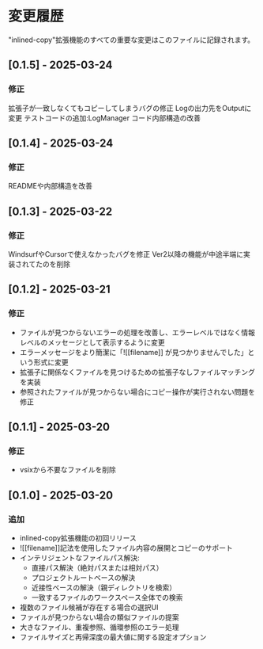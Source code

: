 # 変更履歴

"inlined-copy"拡張機能のすべての重要な変更はこのファイルに記録されます。



## [0.1.5] - 2025-03-24
### 修正
拡張子が一致しなくてもコピーしてしまうバグの修正
Logの出力先をOutputに変更
テストコードの追加:LogManager
コード内部構造の改善


## [0.1.4] - 2025-03-24
### 修正
READMEや内部構造を改善

## [0.1.3] - 2025-03-22
### 修正
WindsurfやCursorで使えなかったバグを修正
Ver2以降の機能が中途半端に実装されてたのを削除

## [0.1.2] - 2025-03-21

### 修正
- ファイルが見つからないエラーの処理を改善し、エラーレベルではなく情報レベルのメッセージとして表示するように変更
- エラーメッセージをより簡潔に「![[filename]] が見つかりませんでした」という形式に変更
- 拡張子に関係なくファイルを見つけるための拡張子なしファイルマッチングを実装
- 参照されたファイルが見つからない場合にコピー操作が実行されない問題を修正

## [0.1.1] - 2025-03-20

### 修正
- vsixから不要なファイルを削除

## [0.1.0] - 2025-03-20

### 追加
- inlined-copy拡張機能の初回リリース
- ![[filename]]記法を使用したファイル内容の展開とコピーのサポート
- インテリジェントなファイルパス解決:
  - 直接パス解決（絶対パスまたは相対パス）
  - プロジェクトルートベースの解決
  - 近接性ベースの解決（親ディレクトリを検索）
  - 一致するファイルのワークスペース全体での検索
- 複数のファイル候補が存在する場合の選択UI
- ファイルが見つからない場合の類似ファイルの提案
- 大きなファイル、重複参照、循環参照のエラー処理
- ファイルサイズと再帰深度の最大値に関する設定オプション
